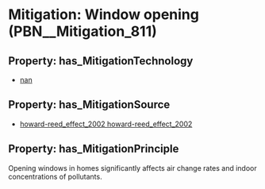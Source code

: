 # Mitigation: __Window opening__ (PBN__Mitigation_811)

## Property: has_MitigationTechnology

* [nan](../Technology/PBN__Technology_22)

## Property: has_MitigationSource

* [howard-reed_effect_2002 howard-reed_effect_2002](../Article/PBN__Article_307)

## Property: has_MitigationPrinciple

Opening windows in homes significantly affects air change rates and indoor concentrations of pollutants.

